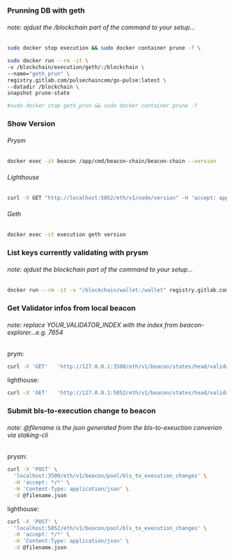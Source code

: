 ### Prunning DB with geth
###### note: ajdust the /blockchain part of the command to your setup...

```bash
sudo docker stop execution && sudo docker container prune -f \

sudo docker run --rm -it \
-v /blockchain/execution/geth/:/blockchain \
--name="geth_prun" \
registry.gitlab.com/pulsechaincom/go-pulse:latest \
--datadir /blockchain \
snapshot prune-state

#sudo docker stop geth_prun && sudo docker container prune -f
```
### Show Version

###### Prysm
```bash
docker exec -it beacon /app/cmd/beacon-chain/beacon-chain --version
```

###### Lighthouse
```bash
curl -X GET "http://localhost:5052/eth/v1/node/version" -H 'accept: application/json' | jq
```

###### Geth

```bash
docker exec -it execution geth version
``` 

### List keys currently validating with prysm
###### note: ajdust the blockchain part of the command to your setup...
```bash
docker run --rm -it -v "/blockchain/wallet:/wallet" registry.gitlab.com/pulsechaincom/prysm-pulse/validator:latest accounts list --pulsechain-testnet-v4  --wallet-dir=/wallet --wallet-password-file=/wallet/pw.txt
```

### Get Validator infos from local beacon
###### note: replace YOUR_VALIDATOR_INDEX with the index from beacon-explorer...e.g. 7654

prym:
 ```bash
 curl -X 'GET'   'http://127.0.0.1:3500/eth/v1/beacon/states/head/validators/YOUR_VALIDATOR_INDEX'   -H 'accept: application/json' 
```

lighthouse:
```bash
curl -X 'GET'   'http://127.0.0.1:5052/eth/v1/beacon/states/head/validators/YOUR_VALIDATOR_INDEX'   -H 'accept: application/json' 
```

### Submit bls-to-execution change to beacon
###### note: @filename is the json generated from the bls-to-exeuction converion via staking-cli

prysm:
```bash
curl -X 'POST' \
  'localhost:3500/eth/v1/beacon/pool/bls_to_execution_changes' \
  -H 'accept: */*' \
  -H 'Content-Type: application/json' \
  -d @filename.json
```

lighthouse:
```bash
curl -X 'POST' \
  'localhost:5052/eth/v1/beacon/pool/bls_to_execution_changes' \
  -H 'accept: */*' \
  -H 'Content-Type: application/json' \
  -d @filename.json
```
